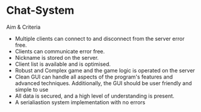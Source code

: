# Chat-System

Aim & Criteria

- Multiple clients can connect to and disconnect from the server error free.
- Clients can communicate error free.
- Nickname is stored on the server.
- Client list is available and is optimised.
- Robust and Complex game and the game logic is operated on the server
- Clean GUI can handle all aspects of the program's features and advanced techniques. Additionally, the GUI should be user friendly and simple to use
- All data is secured, and a high level of understanding is present.
- A serialiastion system implementation with no errors
